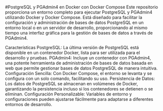 #PostgreSQL y PGAdmin4 en Docker con Docker Compose
Este repositorio proporciona un entorno completo para ejecutar PostgreSQL y PGAdmin4 utilizando Docker y Docker Compose. Está diseñado para facilitar la configuración y administración de bases de datos PostgreSQL en un entorno local o en un servidor de desarrollo, proporcionando al mismo tiempo una interfaz gráfica para la gestión de bases de datos a través de PGAdmin4.

Características
PostgreSQL: La última versión de PostgreSQL está disponible en un contenedor Docker, lista para ser utilizada para el desarrollo y pruebas.
PGAdmin4: Incluye un contenedor con PGAdmin4, una potente herramienta de administración de bases de datos basada en web que permite gestionar bases de datos PostgreSQL de manera intuitiva.
Configuración Sencilla: Con Docker Compose, el entorno se levanta y se configura con un solo comando, facilitando su uso.
Persistencia de Datos: Los datos de PostgreSQL se almacenan en volúmenes de Docker, garantizando la persistencia incluso si los contenedores se detienen o se eliminan.
Configuración Personalizable: Variables de entorno y configuraciones pueden ajustarse fácilmente para adaptarse a diferentes entornos de desarrollo.

